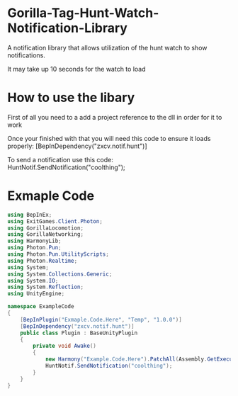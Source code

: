 # Gorilla-Tag-Hunt-Watch-Notification-Library
A notification library that allows utilization of the hunt watch to show notifications.

It may take up 10 seconds for the watch to load

# How to use the libary
First of all you need to a add a project reference to the dll in order for it to work

Once your finished with that you will need this code to ensure it loads properly:
[BepInDependency("zxcv.notif.hunt")]

To send a notification use this code:
HuntNotif.SendNotification("coolthing");

# Exmaple Code
```csharp
using BepInEx;
using ExitGames.Client.Photon;
using GorillaLocomotion;
using GorillaNetworking;
using HarmonyLib;
using Photon.Pun;
using Photon.Pun.UtilityScripts;
using Photon.Realtime;
using System;
using System.Collections.Generic;
using System.IO;
using System.Reflection;
using UnityEngine;

namespace ExampleCode
{
    [BepInPlugin("Exmaple.Code.Here", "Temp", "1.0.0")]
    [BepInDependency("zxcv.notif.hunt")]
    public class Plugin : BaseUnityPlugin
    {
        private void Awake()
        {
            new Harmony("Example.Code.Here").PatchAll(Assembly.GetExecutingAssembly());
            HuntNotif.SendNotification("coolthing");
        }
    } 
}
```
